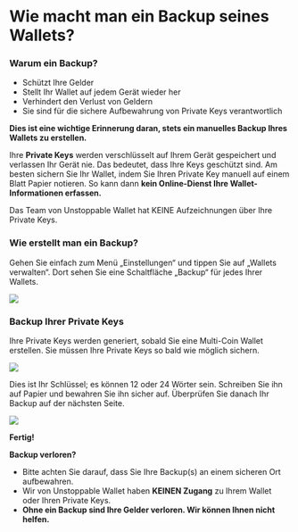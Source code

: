 # Wie macht man ein Backup seines Wallets?

### Warum ein Backup?

- Schützt Ihre Gelder
- Stellt Ihr Wallet auf jedem Gerät wieder her
- Verhindert den Verlust von Geldern
- Sie sind für die sichere Aufbewahrung von Private Keys verantwortlich

**Dies ist eine wichtige Erinnerung daran, stets ein manuelles Backup Ihres Wallets zu erstellen.**

Ihre **Private Keys** werden verschlüsselt auf Ihrem Gerät gespeichert und verlassen Ihr Gerät nie. Das bedeutet, dass Ihre Keys geschützt sind. Am besten sichern Sie Ihr Wallet, indem Sie Ihren Private Key manuell auf einem Blatt Papier notieren. So kann dann **kein Online-Dienst Ihre Wallet-Informationen erfassen.**

Das Team von Unstoppable Wallet hat KEINE Aufzeichnungen über Ihre Private Keys.

### Wie erstellt man ein Backup?

Gehen Sie einfach zum Menü „Einstellungen“ und tippen Sie auf „Wallets verwalten“. Dort sehen Sie eine Schaltfläche „Backup“ für jedes Ihrer Wallets.

![](../images/ios-backup-manage-s.png)

### Backup Ihrer Private Keys

Ihre Private Keys werden generiert, sobald Sie eine Multi-Coin Wallet erstellen. Sie müssen Ihre Private Keys so bald wie möglich sichern.

![](../images/ios-backup-pk-s.png)

Dies ist Ihr Schlüssel; es können 12 oder 24 Wörter sein. Schreiben Sie ihn auf Papier und bewahren Sie ihn sicher auf. Überprüfen Sie danach Ihr Backup auf der nächsten Seite.

![](../images/ios-backup-check-s.png)

**Fertig!**

**Backup verloren?**

- Bitte achten Sie darauf, dass Sie Ihre Backup(s) an einem sicheren Ort aufbewahren.
- Wir von Unstoppable Wallet haben **KEINEN Zugang** zu Ihrem Wallet oder Ihren Private Keys.
- **Ohne ein Backup sind Ihre Gelder verloren. Wir können Ihnen nicht helfen.**
